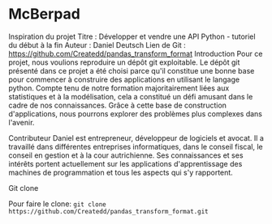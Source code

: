 # McBerpad
Inspiration du projet 
Titre : Développer et vendre une API Python - tutoriel du début à la fin
Auteur : Daniel Deutsch
Lien de Git :  https://github.com/Createdd/pandas_transform_format
Introduction
Pour ce projet, nous voulions reproduire un dépôt git exploitable. Le dépôt git présenté dans ce projet a été choisi parce qu'il constitue une bonne base pour commencer à construire des applications en utilisant le langage python. Compte tenu de notre formation majoritairement liées aux statistiques et à la modélisation, cela a constitué un défi amusant dans le cadre de nos connaissances. 
Grâce à cette base de construction d'applications, nous pourrons explorer des problèmes plus complexes dans l'avenir. 

Contributeur
Daniel est entrepreneur, développeur de logiciels et avocat. Il a travaillé dans différentes entreprises informatiques, dans le conseil fiscal, le conseil en gestion et à la cour autrichienne. Ses connaissances et ses intérêts portent actuellement sur les applications d'apprentissage des machines de programmation et tous les aspects qui s'y rapportent.


Git clone 

Pour faire le clone: 
```git clone https://github.com/Createdd/pandas_transform_format.git``` 
